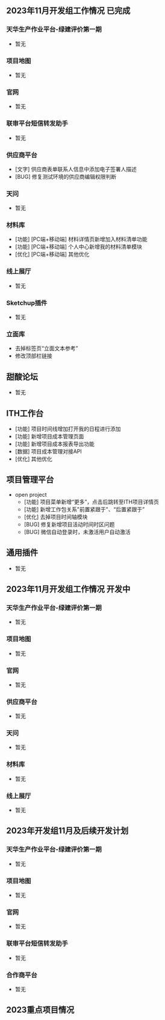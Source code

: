## 2023年11月开发组工作情况 已完成

### 天华生产作业平台-绿建评价第一期

- 暂无

### 项目地图

- 暂无

### 官网

- 暂无

### 联审平台短信转发助手

- 暂无

### 供应商平台

- [文字] 供应商表单联系人信息中添加电子签署人描述
- [BUG] 修复测试环境的供应商编辑权限判断

### 天问

- 暂无

### 材料库

- [功能] [PC端+移动端] 材料详情页新增加入材料清单功能
- [功能] [PC端+移动端] 个人中心新增我的材料清单模块
- [优化] [PC端+移动端] 其他优化

### 线上展厅

- 暂无

### Sketchup插件

- 暂无

### 立面库

- 去掉标签页“立面文本参考”
- 修改顶部栏链接

## 甜酸论坛

- 暂无

## ITH工作台

- [功能] 项目时间线增加打开我的日程进行添加
- [功能] 新增项目成本管理页面
- [功能] 新增项目成本报表导出功能
- [数据] 项目成本管理对接API
- [优化] 其他优化

## 项目管理平台

- open project
  - [功能] 项目菜单新增“更多”，点击后跳转至ITH项目详情页
  - [功能] 新增工作包关系"前置紧跟于"、“后置紧跟于”
  - [优化] 去掉项目时间轴模块
  - [BUG] 修复新增项目活动时间时区问题
  - [BUG] 微信自动登录时，未激活用户自动激活

## 通用插件

- 暂无

## 2023年11月开发组工作情况 开发中

### 天华生产作业平台-绿建评价第一期

- 暂无

### 项目地图

- 暂无

### 官网

- 暂无

### 供应商平台

- 暂无

### 天问

- 暂无

### 材料库

- 暂无

### 线上展厅

- 暂无

## 2023年开发组11月及后续开发计划

### 天华生产作业平台-绿建评价第一期

- 暂无

### 项目地图

- 暂无

### 官网

- 暂无

### 联审平台短信转发助手

- 暂无

### 合作商平台

- 暂无

## 2023重点项目情况
